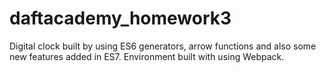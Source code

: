 # daftacademy_homework3

Digital clock built by using ES6 generators, arrow functions and also some new features added in ES7. Environment built with using Webpack.
